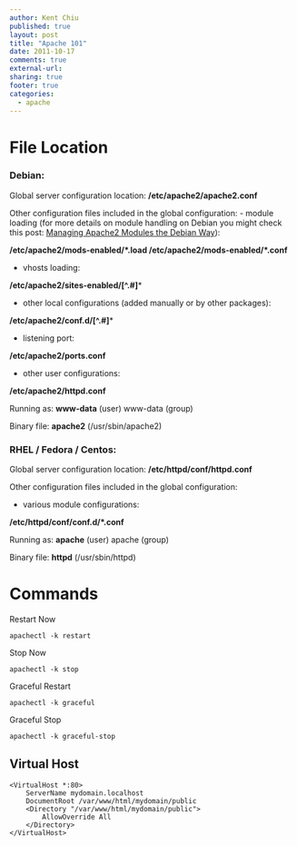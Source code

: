 ```yaml
---
author: Kent Chiu
published: true
layout: post
title: "Apache 101"
date: 2011-10-17
comments: true
external-url:
sharing: true
footer: true
categories:
  - apache
---
```






File Location
=============

### Debian:

Global server configuration location: **/etc/apache2/apache2.conf**

Other configuration files included in the global configuration: - module
loading (for more details on module handling on Debian you might check
this post: [Managing Apache2 Modules the Debian
Way](http://www.ducea.com/2006/05/30/managing-apache2-modules-the-debian-way/ "http://www.ducea.com/2006/05/30/managing-apache2-modules-the-debian-way/")):

**/etc/apache2/mods-enabled/\*.load /etc/apache2/mods-enabled/\*.conf**

- vhosts loading:

**/etc/apache2/sites-enabled/[\^.\#]**\*

- other local configurations (added manually or by other packages):

**/etc/apache2/conf.d/[\^.\#]**\*

- listening port:

**/etc/apache2/ports.conf**

- other user configurations:

**/etc/apache2/httpd.conf**

Running as: **www-data** (user) www-data (group)

Binary file: **apache2** (/usr/sbin/apache2)

### RHEL / Fedora / Centos:

Global server configuration location: **/etc/httpd/conf/httpd.conf**

Other configuration files included in the global configuration:

- various module configurations:

**/etc/httpd/conf/conf.d/\*.conf**

Running as: **apache** (user) apache (group)

Binary file: **httpd** (/usr/sbin/httpd)

Commands
========

Restart Now

	apachectl -k restart


Stop Now


	apachectl -k stop


Graceful Restart

	apachectl -k graceful

Graceful Stop

	apachectl -k graceful-stop

Virtual Host
------------

	<VirtualHost *:80>
	    ServerName mydomain.localhost
	    DocumentRoot /var/www/html/mydomain/public
	    <Directory "/var/www/html/mydomain/public">
	        AllowOverride All
	    </Directory>
	</VirtualHost>

